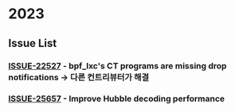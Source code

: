# 2023

## Issue List
### [ISSUE-22527](./ISSUE-22527/ISSUE-22527.md) - bpf_lxc's CT programs are missing drop notifications -> 다른 컨트리뷰터가 해결
### [ISSUE-25657](./ISSUE-25657/ISSUE-25657.md) - Improve Hubble decoding performance